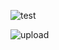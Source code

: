 ![test](https://github.com/eventXhorizon/6th_substrate_adv_homework/assets/127678969/df040449-8d6f-4a6b-9aec-8094c4c2db80)


![upload](https://github.com/eventXhorizon/6th_substrate_adv_homework/assets/127678969/c60981a3-e922-497c-a4f3-f2fcdb17f0d9)
